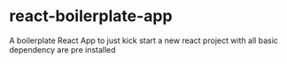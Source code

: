 # react-boilerplate-app
A boilerplate React App to just kick start a new react project with all basic dependency are pre installed
